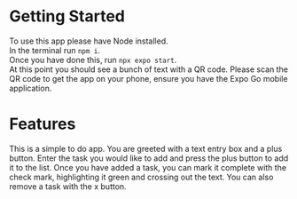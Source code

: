 # Getting Started
To use this app please have Node installed. <br>
In the terminal run `npm i`. <br>
Once you have done this, run `npx expo start`. <br>
At this point you should see a bunch of text with a QR code. Please scan the QR code to get the app on your phone, ensure you have the Expo Go mobile application.

# Features
This is a simple to do app. You are greeted with a text entry box and a plus button. Enter the task you would like to add and press the plus button to add it to the list. Once you have added a task, you can mark it complete with the check mark, highlighting it green and crossing out the text. You can also remove a task with the x button. 

